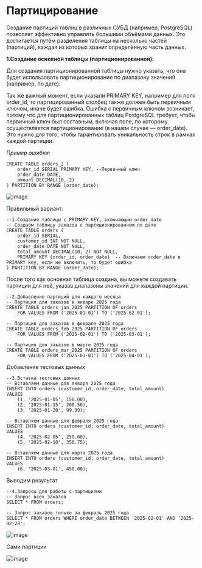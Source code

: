 # **Партицирование**

Создание партиций таблиц в различных СУБД (например, PostgreSQL) позволяет эффективно управлять большими объёмами данных. 
Это достигается путём разделения таблицы на несколько частей (партиций), каждая из которых хранит определённую часть данных. 

**1.Создание основной таблицы (партиционированной):**

Для создания партиционированной таблицы нужно указать, что она будет использовать партиционирование по диапазону значений (например, по дате).

Так же важный момент, если указали PRIMARY KEY, например для поля order_id, то партицированный столбец также должен быть первичным ключом, иначе будет ошибка.
Ошибка с первичным ключом возникает, потому что для партиционированных таблиц PostgreSQL требует, чтобы первичный ключ был составным, включая поле, 
по которому осуществляется партиционирование (в нашем случае — order_date). Это нужно для того, чтобы гарантировать уникальность строк в рамках каждой партиции.

*Пример ошибки:*

```
CREATE TABLE orders_2 (
    order_id SERIAL PRIMARY KEY, --Первичный ключ
    order_date DATE,
    amount DECIMAL(10, 2)
) PARTITION BY RANGE (order_date);
```

![image](https://github.com/user-attachments/assets/10266fc0-bff4-42a2-85d8-9a72a5769053)

Правильный вариант:

```
--1.Создание таблицы с PRIMARY KEY, включающим order_date
-- Создаем таблицу заказов с партиционированием по дате
CREATE TABLE orders (
    order_id SERIAL,
    customer_id INT NOT NULL,
    order_date DATE NOT NULL,
    total_amount DECIMAL(10, 2) NOT NULL,
    PRIMARY KEY (order_id, order_date)  -- Включаем order_date в PRIMARY key, если не включить, то будет ошибка
) PARTITION BY RANGE (order_date);
```

После того как основная таблица создана, вы можете создавать партиции для неё, указав диапазоны значений для каждой партиции.

```
--2.Добавление партиций для каждого месяца
-- Партиция для заказов в январе 2025 года
CREATE TABLE orders_jan_2025 PARTITION OF orders
    FOR VALUES FROM ('2025-01-01') TO ('2025-02-01');

-- Партиция для заказов в феврале 2025 года
CREATE TABLE orders_feb_2025 PARTITION OF orders
    FOR VALUES FROM ('2025-02-01') TO ('2025-03-01');

-- Партиция для заказов в марте 2025 года
CREATE TABLE orders_mar_2025 PARTITION OF orders
    FOR VALUES FROM ('2025-03-01') TO ('2025-04-01');
```

Добавление тестовых данных

```
--3.Вставка тестовых данных
-- Вставляем данные для января 2025 года
INSERT INTO orders (customer_id, order_date, total_amount)
VALUES
    (1, '2025-01-05', 150.00),
    (2, '2025-01-15', 200.50),
    (3, '2025-01-20', 99.99);

-- Вставляем данные для февраля 2025 года
INSERT INTO orders (customer_id, order_date, total_amount)
VALUES
    (4, '2025-02-05', 250.00),
    (5, '2025-02-10', 350.75);

-- Вставляем данные для марта 2025 года
INSERT INTO orders (customer_id, order_date, total_amount)
VALUES
    (6, '2025-03-01', 450.00);
```

Выводим результат

```
--4.Запросы для работы с партициями
-- Запрос всех заказов
SELECT * FROM orders;

-- Запрос заказов только за февраль 2025 года
SELECT * FROM orders WHERE order_date BETWEEN '2025-02-01' AND '2025-02-28';
```

![image](https://github.com/user-attachments/assets/5363885d-61f7-4cbe-b966-e1dd64a1c722)

Сами партиции

![image](https://github.com/user-attachments/assets/a946e2d6-9345-49dc-9af0-ed7fa6a9226a)



